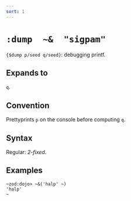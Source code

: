 ```yaml
---
sort: 1
---
```


# `:dump  ~&  "sigpam"`

`{$dump p/seed q/seed}`: debugging printf.

## Expands to

`q`.

## Convention

Prettyprints `p` on the console before computing `q`. 

## Syntax

Regular: *2-fixed*.

## Examples

```
~zod:dojo> ~&('halp' ~)
'halp'
~
```
